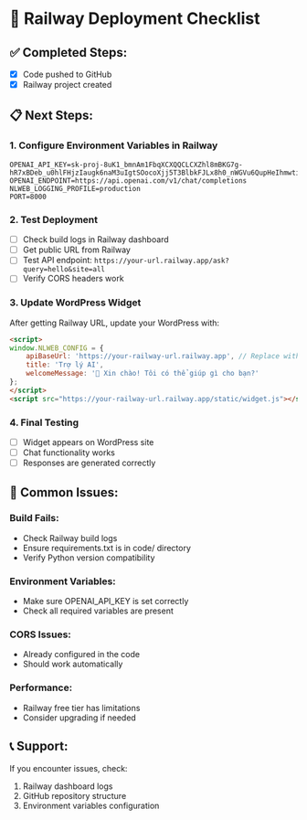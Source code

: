 # 🚀 Railway Deployment Checklist

## ✅ Completed Steps:
- [x] Code pushed to GitHub
- [x] Railway project created

## 📋 Next Steps:

### 1. Configure Environment Variables in Railway
```
OPENAI_API_KEY=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
OPENAI_ENDPOINT=https://api.openai.com/v1/chat/completions
NLWEB_LOGGING_PROFILE=production
PORT=8000
```

### 2. Test Deployment
- [ ] Check build logs in Railway dashboard
- [ ] Get public URL from Railway
- [ ] Test API endpoint: `https://your-url.railway.app/ask?query=hello&site=all`
- [ ] Verify CORS headers work

### 3. Update WordPress Widget
After getting Railway URL, update your WordPress with:

```html
<script>
window.NLWEB_CONFIG = {
    apiBaseUrl: 'https://your-railway-url.railway.app', // Replace with actual URL
    title: 'Trợ lý AI',
    welcomeMessage: '👋 Xin chào! Tôi có thể giúp gì cho bạn?'
};
</script>
<script src="https://your-railway-url.railway.app/static/widget.js"></script>
```

### 4. Final Testing
- [ ] Widget appears on WordPress site
- [ ] Chat functionality works
- [ ] Responses are generated correctly

## 🔧 Common Issues:

### Build Fails:
- Check Railway build logs
- Ensure requirements.txt is in code/ directory
- Verify Python version compatibility

### Environment Variables:
- Make sure OPENAI_API_KEY is set correctly
- Check all required variables are present

### CORS Issues:
- Already configured in the code
- Should work automatically

### Performance:
- Railway free tier has limitations
- Consider upgrading if needed

## 📞 Support:
If you encounter issues, check:
1. Railway dashboard logs
2. GitHub repository structure
3. Environment variables configuration
